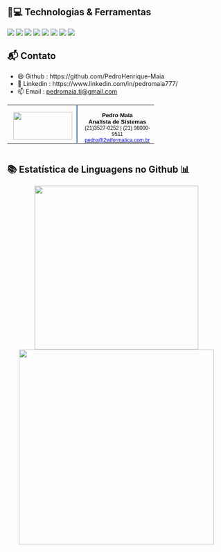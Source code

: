 <h2> 🚀💻 Technologias & Ferramentas </h2> 
<div  align="center"; style="display : inline ; margin-right: 30px">
  <img src="https://img.shields.io/badge/Python-3776AB?style=for-the-badge&logo=python&logoColor=white" />
  <img src="https://img.shields.io/badge/HTML5-E34F26?style=for-the-badge&logo=html5&logoColor=white" /> 
  <img src="https://img.shields.io/badge/CSS-239120?&style=for-the-badge&logo=css3&logoColor=white" />  
  <img src="https://img.shields.io/badge/JavaScript-F7DF1E?style=for-the-badge&logo=javascript&logoColor=black" />   
  <img src="https://img.shields.io/badge/C-00599C?style=for-the-badge&logo=c&logoColor=white" />  
  <img src="https://img.shields.io/badge/Java-ED8B00?style=for-the-badge&logo=java&logoColor=white" /> 
  <img src="https://img.shields.io/badge/MySQL-00000F?style=for-the-badge&logo=mysql&logoColor=white" />  
  <img src="https://img.shields.io/badge/Microsoft_Excel-217346?style=for-the-badge&logo=microsoft-excel&logoColor=white" />   
</div>
<div>
  <h2> 📬 Contato</h2>
  <ul>
  <li> 😄 Github : https://github.com/PedroHenrique-Maia </li>
    <li> 💬 Linkedin : https://www.linkedin.com/in/pedromaia777/ </li>
    <li>📫 Email : <a href=mailto:pedromaia.ti@gmail.com>pedromaia.ti@gmail.com</a>  
  </ul>
</div>
<div align="center">
  <table border="0" cellspacing="0" cellpadding="0" style="border-collapse:collapse">
    <tbody>
      <tr style="height:0pt">
        <td width="162" valign="top" style="width:120.0pt;border:none;border-right:solid #2e74b5 1.5pt;padding:0cm 0pt 0cm 0pt;height:0pt">
          <p class="MsoNormal" align="center" style="margin-bottom:0cm;text-align:center;line-height:normal">&nbsp;<img src="https://drive.google.com/uc?id=1ZEy6KO6F_6aD1kwQRQJ8MeAnO71zGSWi&export=download" width="136" height="64">
          </p>
        </td>
        <td width="270" valign="top" style="width:127.55pt;border:none;padding:0cm 0pt 0cm 5.4pt;height:0pt">
          <p class="MsoNormal" align="center" style="margin-bottom:0cm;text-align:center;line-height:normal">
            <b>
              <span style="font-size:10.0pt;font-family:&quot;Bahnschrift SemiLight&quot;,sans-serif;color:black">Pedro Maia<br>Analista de Sistemas
              </span>
            </b>
              <span style="font-size:9.0pt;font-family:&quot;Bahnschrift SemiLight&quot;,sans-serif;color:#0d0d0d">
                <br>(21)3527-0252 | (21) 98000-9511
                <br>
            </span>
            <span style="font-size:9.0pt;font-family:&quot;Bahnschrift SemiLight&quot;,sans-serif">
              <a href="mailto:pedro@2wiformatica.com.br" target="_blank">
                <span style="color:blue">pedro@2wiformatica.com.br
                </span></a></span><span style="font-size:8.0pt">
            </span>
          </p>
        </td>
      </tr>
    </tbody>
  </table>
  <table border="0" cellspacing="0" cellpadding="0" style="border-collapse:collapse">
  </table>
</div>

<h2> 📚 Estatística de Linguagens no Github 📊</h2> 

<div align="center">
  <img src="https://github-readme-stats-eight-theta.vercel.app/api/top-langs/?username=PedroHenrique-Maia&layout=compact&langs_count=8&theme=chartreuse-dark" width="378"/>
  <img src="https://github-readme-stats-eight-theta.vercel.app/api?username=PedroHenrique-Maia&show_icons=true&theme=highcontrast&include_all_commits=true&count_private=true"width="450"/>


